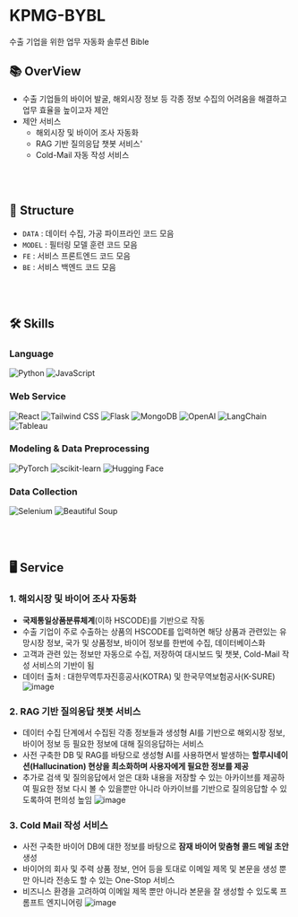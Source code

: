 # KPMG-BYBL
수출 기업을 위한 업무 자동화 솔루션 Bible

## 📚 OverView
- 수출 기업들의 바이어 발굴, 해외시장 정보 등 각종 정보 수집의 어려움을 해결하고 업무 효율을 높이고자 제안
- 제안 서비스
  - 해외시장 및 바이어 조사 자동화
  - RAG 기반 질의응답 챗봇 서비스'
  - Cold-Mail 자동 작성 서비스

<br></br>
## 📁 Structure
- `DATA` : 데이터 수집, 가공 파이프라인 코드 모음
- `MODEL` : 필터링 모델 훈련 코드 모음
- `FE` : 서비스 프론트엔드 코드 모음
- `BE` : 서비스 백엔드 코드 모음 

<br></br>

## 🛠️ Skills

<div>
<h3>Language</h3>
<img alt="Python" src="https://img.shields.io/badge/Python-3776AB?style=for-the-badge&logo=python&logoColor=white">
<img alt="JavaScript" src="https://img.shields.io/badge/JavaScript-F7DF1E?style=for-the-badge&logo=javascript&logoColor=black">
</div>


<div>
<h3>Web Service</h3>
<img alt="React" src="https://img.shields.io/badge/React-61DAFB?style=for-the-badge&logo=react&logoColor=white">
<img alt="Tailwind CSS" src="https://img.shields.io/badge/Tailwind_CSS-38B2AC?style=for-the-badge&logo=tailwind-css&logoColor=white">
<img alt="Flask" src="https://img.shields.io/badge/Flask-000000?style=for-the-badge&logo=flask&logoColor=white">
<img alt="MongoDB" src="https://img.shields.io/badge/MongoDB-47A248?style=for-the-badge&logo=mongodb&logoColor=white">
<img alt="OpenAI" src="https://img.shields.io/badge/OpenAI-00FFD1?style=for-the-badge&logo=openai&logoColor=white">
<img alt="LangChain" src="https://img.shields.io/badge/LangChain-3b5998?style=for-the-badge&logo=&logoColor=white">
<img alt="Tableau" src="https://img.shields.io/badge/Tableau-E97627?style=for-the-badge&logo=tableau&logoColor=white">
</div>

<div>
<h3>Modeling & Data Preprocessing</h3>
<img alt="PyTorch" src="https://img.shields.io/badge/PyTorch-EE4C2C?style=for-the-badge&logo=pytorch&logoColor=white">
<img alt="scikit-learn" src="https://img.shields.io/badge/scikit_learn-F7931E?style=for-the-badge&logo=scikit-learn&logoColor=white">
<img alt="Hugging Face" src="https://img.shields.io/badge/Hugging_Face-3F51B5?style=for-the-badge&logo=huggingface&logoColor=white">
</div>

<div>
<h3>Data Collection</h3>
<img alt="Selenium" src="https://img.shields.io/badge/Selenium-43B02A?style=for-the-badge&logo=selenium&logoColor=white">
<img alt="Beautiful Soup" src="https://img.shields.io/badge/Beautiful_Soup-4E148C?style=for-the-badge&logo=beautifulsoup&logoColor=white">
</div>

<br></br>

## 🖥️ Service

### 1. 해외시장 및 바이어 조사 자동화
- **국제통일상품분류체계**(이하 HSCODE)를 기반으로 작동
- 수출 기업이 주로 수출하는 상품의 HSCODE를 입력하면 해당 상품과 관련있는 유망시장 정보, 국가 및 상품정보, 바이어 정보를 한번에 수집, 데이터베이스화
- 고객과 관련 있는 정보만 자동으로 수집, 저장하여 대시보드 및 챗봇, Cold-Mail 작성 서비스의 기반이 됨
- 데이터 출처 : 대한무역투자진흥공사(KOTRA) 및 한국무역보험공사(K-SURE)
![image](https://github.com/KPMG-2024/KPMG-BYBL/assets/62554639/c1e69aac-d1dd-42bc-ac72-0d60b06a5cd8)


### 2. RAG 기반 질의응답 챗봇 서비스
- 데이터 수집 단계에서 수집된 각종 정보들과 생성형 AI를 기반으로 해외시장 정보, 바이어 정보 등 필요한 정보에 대해 질의응답하는 서비스
- 사전 구축한 DB 및 RAG를 바탕으로 생성형 AI를 사용하면서 발생하는 **할루시네이션(Hallucination) 현상을 최소화하며 사용자에게 필요한 정보를 제공**
- 추가로 검색 및 질의응답에서 얻은 대화 내용을 저장할 수 있는 아카이브를 제공하여 필요한 정보 다시 볼 수 있을뿐만 아니라 아카이브를 기반으로 질의응답할 수 있도록하여 편의성 높임
![image](https://github.com/KPMG-2024/KPMG-BYBL/assets/62554639/a03f409d-be49-4dba-86ab-30d310972f00)



### 3. Cold Mail 작성 서비스
- 사전 구축한 바이어 DB에 대한 정보를 바탕으로 **잠재 바이어 맞춤형 콜드 메일 초안** 생성
- 바이어의 회사 및 주력 상품 정보, 언어 등을 토대로 이메일 제목 및 본문을 생성 뿐만 아니라 전송도 할 수 있는 One-Stop 서비스
- 비즈니스 환경을 고려하여 이메일 제목 뿐만 아니라 본문을 잘 생성할 수 있도록 프롬프트 엔지니어링
![image](https://github.com/KPMG-2024/KPMG-BYBL/assets/62554639/02175096-4cb1-48d5-872b-d0810024284e)





